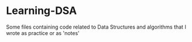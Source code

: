 # Learning-DSA

Some files containing code related to Data Structures and algorithms
that I wrote as practice or as 'notes'
